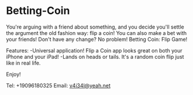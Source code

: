 # Betting-Coin

You're arguing with a friend about something, and you decide you'll settle the argument the old fashion way: flip a coin!  You can also make a bet with your friends! Don't have any change? No problem! Betting Coin: Flip Game! 

Features:
-Universal application! Flip a Coin app looks great on both your iPhone and your iPad!
-Lands on heads or tails. It's a random coin flip just like in real life.

Enjoy!

Tel: +19096180325
Email: v4i34l@yeah.net
